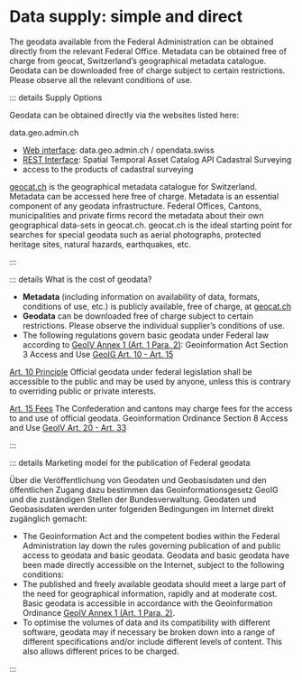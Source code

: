 # Data supply: simple and direct

The geodata available from the Federal Administration can be obtained directly from the relevant Federal Office. Metadata can be obtained free of charge from geocat, Switzerland’s geographical metadata catalogue. Geodata can be downloaded free of charge subject to certain restrictions. Please observe all the relevant conditions of use.

::: details Supply Options

Geodata can be obtained directly via the websites listed here:

data.geo.admin.ch

- [Web interface](https://www.geo.admin.ch/en/geo-services/geo-services/download-services/web-interface.html): data.geo.admin.ch / opendata.swiss
- [REST Interface](https://www.geo.admin.ch/en/geo-services/geo-services/download-services/stac-api.html): Spatial Temporal Asset Catalog API
  Cadastral Surveying
- access to the products of cadastral surveying

[geocat.ch](http://www.geocat.ch/geonetwork/srv/eng/catalog.search#/home) is the geographical metadata catalogue for Switzerland. Metadata can be accessed here free of charge. Metadata is an essential component of any geodata infrastructure. Federal Offices, Cantons, municipalities and private firms record the metadata about their own geographical data-sets in geocat.ch. geocat.ch is the ideal starting point for searches for special geodata such as aerial photographs, protected heritage sites, natural hazards, earthquakes, etc.

:::

::: details What is the cost of geodata?

- **Metadata** (including information on availability of data, formats, conditions of use, etc.) is publicly available, free of charge, at [geocat.ch](http://www.geocat.ch/geonetwork/srv/eng/catalog.search#/home)
- **Geodata** can be downloaded free of charge subject to certain restrictions. Please observe the individual supplier’s conditions of use.
- The following regulations govern basic geodata under Federal law according to [GeoIV Annex 1 (Art. 1 Para. 2)](https://www.admin.ch/opc/de/classified-compilation/20071088/index.html#app1): Geoinformation Act Section 3 Access and Use [GeoIG Art. 10 - Art. 15](https://www.admin.ch/opc/en/classified-compilation/20050726/index.html)

[Art. 10 Principle](https://www.admin.ch/opc/en/classified-compilation/20050726/index.html#a10)
Official geodata under federal legislation shall be accessible to the public and may be used by anyone, unless this is contrary to overriding public or private interests.

[Art. 15 Fees](https://www.admin.ch/opc/en/classified-compilation/20050726/index.html#a15)
The Confederation and cantons may charge fees for the access to and use of official geodata.
Geoinformation Ordinance Section 8 Access and Use [GeoIV Art. 20 - Art. 33](https://www.admin.ch/opc/de/classified-compilation/20071088/index.html)

:::

::: details Marketing model for the publication of Federal geodata

Über die Veröffentlichung von Geodaten und Geobasisdaten und den öffentlichen Zugang dazu bestimmen das Geoinformationsgesetz GeoIG und die zuständigen Stellen der Bundesverwaltung. Geodaten und Geobasisdaten werden unter folgenden Bedingungen im Internet direkt zugänglich gemacht:

- The Geoinformation Act and the competent bodies within the Federal Administration lay down the rules governing publication of and public access to geodata and basic geodata. Geodata and basic geodata have been made directly accessible on the Internet, subject to the following conditions:
- The published and freely available geodata should meet a large part of the need for geographical information, rapidly and at moderate cost. Basic geodata is accessible in accordance with the Geoinformation Ordinance [GeoIV Annex 1 (Art. 1 Para. 2)](https://www.admin.ch/opc/de/classified-compilation/20071088/index.html#app1).
- To optimise the volumes of data and its compatibility with different software, geodata may if necessary be broken down into a range of different specifications and/or include different levels of content. This also allows different prices to be charged.

:::
